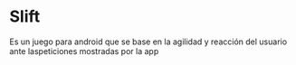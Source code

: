# Slift
Es un juego para android que se base en la agilidad y reacción del usuario ante laspeticiones mostradas por la app
